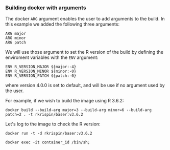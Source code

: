 ### Building docker with arguments

The docker `ARG` argument enables the user to add arguments to the build. In this example we added the following three arguments:

```
ARG major
ARG minor
ARG patch
```

We will use those argument to set the R version of the build by defining the enviroment variables with the `ENV` argument:

```
ENV R_VERSION_MAJOR ${major:-4}
ENV R_VERSION_MINOR ${minor:-0}
ENV R_VERSION_PATCH ${patch:-0}

```
where version 4.0.0 is set to default, and will be use if no argument used by the user.

For example, if we wish to build the image using R 3.6.2:

``` shell
docker build --build-arg major=3 --build-arg minor=6 --build-arg patch=2 . -t rkrispin/baser:v3.6.2
```

Let's log to the image to check the R version:

``` shell
docker run -t -d rkrispin/baser:v3.6.2

docker exec -it container_id /bin/sh; 
```


